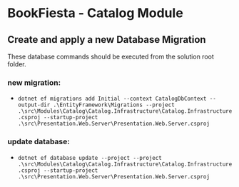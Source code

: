 # BookFiesta - Catalog Module

## Create and apply a new Database Migration

These database commands should be executed from the solution root folder.

### new migration: 
- `dotnet ef migrations add Initial --context CatalogDbContext --output-dir .\EntityFramework\Migrations --project .\src\Modules\Catalog\Catalog.Infrastructure\Catalog.Infrastructure.csproj --startup-project .\src\Presentation.Web.Server\Presentation.Web.Server.csproj`

### update database: 
- `dotnet ef database update --project --project .\src\Modules\Catalog\Catalog.Infrastructure\Catalog.Infrastructure.csproj --startup-project .\src\Presentation.Web.Server\Presentation.Web.Server.csproj`